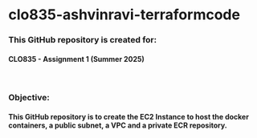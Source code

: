 # clo835-ashvinravi-terraformcode

### This GitHub repository is created for:

#### CLO835 - Assignment 1 (Summer 2025)

<br>

### Objective:

#### This GitHub repository is to create the EC2 Instance to host the docker containers, a public subnet, a VPC and a private ECR repository.

